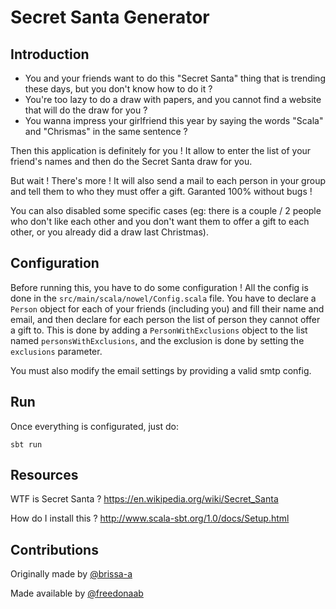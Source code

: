 # Secret Santa Generator

## Introduction
* You and your friends want to do this "Secret Santa" thing that is trending these days, but you don't know how to do it ? 
* You're too lazy to do a draw with papers, and you cannot find a website that will do the draw for you ?
* You wanna impress your girlfriend this year by saying the words "Scala" and "Chrismas" in the same sentence ?

Then this application is definitely for you ! 
It allow to enter the list of your friend's names and then do the Secret Santa draw for you.

But wait ! There's more ! It will also send a mail to each person in your group and tell them to who they must offer a gift. 
Garanted 100% without bugs ! 

You can also disabled some specific cases 
(eg: there is a couple / 2 people who don't like each other and you don't want them to offer a gift to each other, 
or you already did a draw last Christmas).


## Configuration
Before running this, you have to do some configuration ! All the config is done in the `src/main/scala/nowel/Config.scala` file.
You have to declare a `Person` object for each of your friends (including you) and fill their name and email,
and then declare for each person the list of person they cannot offer a gift to.
This is done by adding a `PersonWithExclusions` object to the list named `personsWithExclusions`, 
and the exclusion is done by setting the `exclusions` parameter.

You must also modify the email settings by providing a valid smtp config. 

## Run
Once everything is configurated, just do:
```
sbt run
```

## Resources
WTF is Secret Santa ? https://en.wikipedia.org/wiki/Secret_Santa

How do I install this ? http://www.scala-sbt.org/1.0/docs/Setup.html

## Contributions
Originally made by [@brissa-a](https://github.com/brissa-a)

Made available by [@freedonaab](https://github.com/freedonaab)
